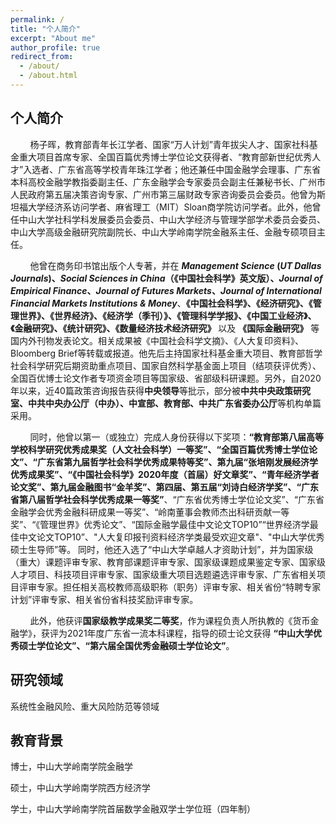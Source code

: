 ```yaml
---
permalink: /
title: "个人简介"
excerpt: "About me"
author_profile: true
redirect_from: 
  - /about/
  - /about.html
---
```


个人简介
---
&nbsp;&nbsp;&nbsp;&nbsp;&nbsp;&nbsp;&nbsp;&nbsp;杨子晖，教育部青年长江学者、国家“万人计划”青年拔尖人才、国家社科基金重大项目首席专家、全国百篇优秀博士学位论文获得者、“教育部新世纪优秀人才”入选者、广东省高等学校青年珠江学者；他还兼任中国金融学会理事、广东省本科高校金融学教指委副主任、广东金融学会专家委员会副主任兼秘书长、广州市人民政府第五届决策咨询专家、广州市第三届财政专家咨询委员会委员。他曾为斯坦福大学经济系访问学者、麻省理工（MIT）Sloan商学院访问学者。此外，他曾任中山大学社科学科发展委员会委员、中山大学经济与管理学部学术委员会委员、中山大学高级金融研究院副院长、中山大学岭南学院金融系主任、金融专硕项目主任。

&nbsp;&nbsp;&nbsp;&nbsp;&nbsp;&nbsp;&nbsp;&nbsp;他曾在商务印书馆出版个人专著，并在 **_Management Science_ (_UT Dallas Journals_)、_Social Sciences in China_（《中国社会科学》英文版）、_Journal of Empirical Finance_、_Journal of Futures Markets_、_Journal of International Financial Markets Institutions & Money_**、**《中国社会科学》、《经济研究》、《管理世界》、《世界经济》、《经济学（季刊）》、《管理科学学报》、《中国工业经济》、《金融研究》、《统计研究》、《数量经济技术经济研究》** 以及 **《国际金融研究》** 等国内外刊物发表论文。相关成果被《中国社会科学文摘》、《人大复印资料》、Bloomberg Brief等转载或报道。他先后主持国家社科基金重大项目、教育部哲学社会科学研究后期资助重点项目、国家自然科学基金面上项目（结项获评优秀）、全国百优博士论文作者专项资金项目等国家级、省部级科研课题。另外，自2020年以来，近40篇政策咨询报告获得**中央领导**等批示，部分被**中共中央政策研究室、中共中央办公厅（中办）、中宣部、教育部、中共广东省委办公厅**等机构单篇采用。

&nbsp;&nbsp;&nbsp;&nbsp;&nbsp;&nbsp;&nbsp;&nbsp;同时，他曾以第一（或独立）完成人身份获得以下奖项：**“教育部第八届高等学校科学研究优秀成果奖（人文社会科学）一等奖”、“全国百篇优秀博士学位论文”、“广东省第九届哲学社会科学优秀成果特等奖”、第九届“张培刚发展经济学优秀成果奖”、“《中国社会科学》2020年度（首届）好文章奖”、“青年经济学者论文奖”、第九届金融图书“金羊奖”、第四届、第五届“刘诗白经济学奖”、“广东省第八届哲学社会科学优秀成果一等奖”**、“广东省优秀博士学位论文奖”、“广东省金融学会优秀金融科研成果一等奖”、“岭南董事会教师杰出科研贡献一等奖”、“《管理世界》优秀论文”、“国际金融学最佳中文论文TOP10”“世界经济学最佳中文论文TOP10”、"人大复印报刊资料经济学类最受欢迎文章"、"中山大学优秀硕士生导师”等。 同时，他还入选了“中山大学卓越人才资助计划”，并为国家级（重大）课题评审专家、教育部课题评审专家、国家级课题成果鉴定专家、国家级人才项目、科技项目评审专家、国家级重大项目选题遴选评审专家、广东省相关项目评审专家。担任相关高校教师高级职称（职务）评审专家、相关省份“特聘专家计划”评审专家、相关省份省科技奖励评审专家。

&nbsp;&nbsp;&nbsp;&nbsp;&nbsp;&nbsp;&nbsp;&nbsp;此外，他获评**国家级教学成果奖二等奖**，作为课程负责人所执教的《货币金融学》，获评为2021年度广东省一流本科课程，指导的硕士论文获得 **“中山大学优秀硕士学位论文”、“第六届全国优秀金融硕士学位论文”**。

 

研究领域
---
系统性金融风险、重大风险防范等领域

 

教育背景
---
博士，中山大学岭南学院金融学

硕士，中山大学岭南学院西方经济学

学士，中山大学岭南学院首届数学金融双学士学位班（四年制）
